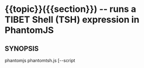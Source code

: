 {{topic}}({{section}}) -- runs a TIBET Shell (TSH) expression in PhantomJS
=============================================

## SYNOPSIS

phantomjs phantomtsh.js [--script <script>] [--url <url>] [--profile <profile>] [--timeout <timeout>] [--help] [<flags>]

## DESCRIPTION

Runs phantomjs to load TIBET and execute a TIBET Shell (TSH) script.

Leveraged by other TIBET command-line utilities such as 'tibet tsh' or
'tibet test' to access TIBET Shell functionality from the command line.

Use --script to define the TSH script to run, quoting as needed for your
particular shell. For example, --script ':echo "Hi"'

You can use --profile to alter the profile used regardless of the boot URL.
Using a different boot profile is the best way to alter what code TIBET will
load prior to running your script. The profile value should match the form
used on a TIBET launch URL: namely a config.xml@id pattern pointing to the
manifest file and config tag you want to use as your boot profile.

You should not normally need to alter the url used to boot TIBET however
use --url to point to a different boot URL if you find that necessary.
The URL must point to a valid TIBET-enabled boot file to work properly.
A good test is trying to load your intended boot URL directly from an HTML5
browser. If TIBET can boot it into a supported browser from the file system
it should function properly inside of PhantomJS.

--params allows you to provide a URL-encoded string suitable for use as
a set of parameters for the URL to be used. Examples might be adding a
logging level by using --params 'boot.level=debug' as a param string.

--timeout allows you to change the default idle timeout from 5 seconds to
some other value specified in milliseconds (5000 is 5 seconds). Note that
the timeout is an idle timeout meaning it is reset any time output is sent
to PhantomJS. There is no maximum amount of time an operation can run but
output must be sent to PhantomJS within the timeout period.

Additional <flags> for this command include:
    [--color]   - Colorizes the output in the terminal. [true]
    [--errimg]  - Capture PhantomError_{ts}.png onError. [false]
    [--errexit] - Exit the PhantomJS execution onError. [false]
    [--ok]      - When outputting TAP form, include 'ok'. [true]
    [--tap]     - Specifies test anything protocol format. [false]
    [--debug]   - Activates additional debugging output. [false]
    [--quiet]   - Silences startup/finish message display. [false]
    [--system]  - Activates system-level message display. [false]
    [--level]   - Sets the TIBET logging level filter. [ERROR]
    [--help]    - Outputs this content along with the usage string.
    [--usage]   - Outputs the usage string.

## SEE ALSO

  * tibet-tsh(1)

